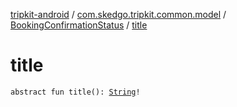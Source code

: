 [tripkit-android](../../index.md) / [com.skedgo.tripkit.common.model](../index.md) / [BookingConfirmationStatus](index.md) / [title](./title.md)

# title

`abstract fun title(): `[`String`](https://kotlinlang.org/api/latest/jvm/stdlib/kotlin/-string/index.html)`!`